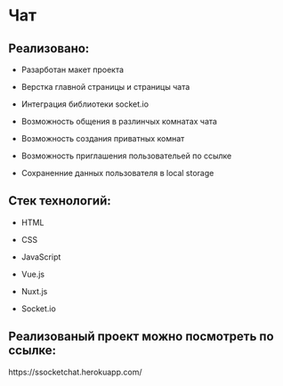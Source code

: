 <h1>Чат</h1>

<h2>Реализовано:</h2>
<ul>
  <li><p>Разарботан макет проекта</p></li>
  <li><p>Верстка главной страницы и страницы чата</p></li>
  <li><p>Интеграция библиотеки socket.io</p></li>
  <li><p>Возможность общения в разлинчых комнатах чата</p></li>
  <li><p>Возможность создания приватных комнат</p></li>
  <li><p>Возможность приглашения пользовательей по ссылке</p></li>
  <li><p>Сохраненние данных пользователя в local storage</p></li>
</ul>
<h2>Стек технологий:</h2>
<ul>
  <li><p>HTML</p></li>
  <li><p>CSS</p></li>
  <li><p>JavaScript</p></li>
  <li><p>Vue.js</p></li>
  <li><p>Nuxt.js</p></li>
  <li><p>Socket.io</p></li>
</ul>

<h2>Реализованый проект можно посмотреть по ссылке:</h2>
<p>https://ssocketchat.herokuapp.com/</p>


